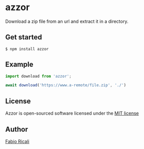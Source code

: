 # azzor
Download a zip file from an url and extract it in a directory.

## Get started
```
$ npm install azzor
```

## Example
```js
import download from 'azzor';

await download('https://www.a-remote/file.zip', './')
```

## License
Azzor is open-sourced software licensed under the <a target="_blank" href="http://opensource.org/licenses/MIT">MIT license</a>

## Author
<a target="_blank" href="http://rica.li">Fabio Ricali</a>